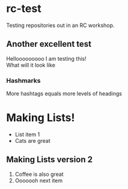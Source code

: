 # rc-test
Testing repositories out in an RC workshop. 

## Another excellent test
Hellooooooooo I am testing this!
<br> What will it look like 

### Hashmarks 
More hashtags equals more levels of headings 

# Making Lists!
* List item 1
* Cats are great

## Making Lists version 2
1. Coffee is also great
2. Ooooooh next item 
